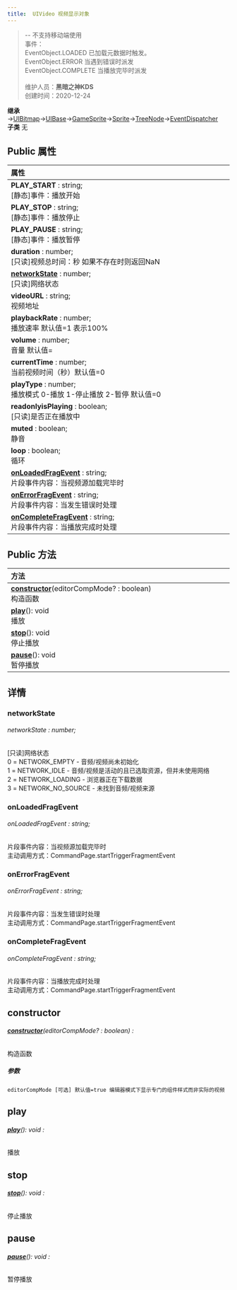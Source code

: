 ```yaml
---
title:  UIVideo 视频显示对象
---
```

>-- 不支持移动端使用<br>事件：<br>EventObject.LOADED 已加载元数据时触发。<br>EventObject.ERROR 当遇到错误时派发<br>EventObject.COMPLETE 当播放完毕时派发<br><br>
>维护人员：**黑暗之神KDS**  
>创建时间：2020-12-24

**继承**  →[UIBitmap](/zh_hans/library/2d/client/ui/uibitmap)→[UIBase](/zh_hans/library/2d/client/ui/uibase)→[GameSprite](/zh_hans/library/2d/client/gamesprite)→[Sprite](/zh_hans/library/2d/client/lib/sprite)→[TreeNode](/zh_hans/library/2d/client/lib/treenode)→[EventDispatcher](/zh_hans/library/2d/client/lib/eventdispatcher)<br>
**子类**  无<br>
## **Public 属性**
| <div style="width:1000px;text-align:left">属性</div>                                        |
| ------------------------------------------------------------------------------------------- |
| **PLAY_START** : string;<br>[静态]事件：播放开始                                            |
| **PLAY_STOP** : string;<br>[静态]事件：播放停止                                             |
| **PLAY_PAUSE** : string;<br>[静态]事件：播放暂停                                            |
| **duration** : number;<br>[只读]视频总时间：秒 如果不存在时则返回NaN                        |
| **[networkState](#networkstate)** : number;<br>[只读]网络状态                               |
| **videoURL** : string;<br>视频地址                                                          |
| **playbackRate** : number;<br>播放速率 默认值=1 表示100%                                    |
| **volume** : number;<br>音量 默认值=                                                        |
| **currentTime** : number;<br>当前视频时间（秒）默认值=0                                     |
| **playType** : number;<br>播放模式 0-播放 1-停止播放 2-暂停 默认值=0                        |
| **readonlyisPlaying** : boolean;<br>[只读]是否正在播放中                                    |
| **muted** : boolean;<br>静音                                                                |
| **loop** : boolean;<br>循环                                                                 |
| **[onLoadedFragEvent](#onloadedfragevent)** : string;<br>片段事件内容：当视频源加载完毕时   |
| **[onErrorFragEvent](#onerrorfragevent)** : string;<br>片段事件内容：当发生错误时处理       |
| **[onCompleteFragEvent](#oncompletefragevent)** : string;<br>片段事件内容：当播放完成时处理 |

## Public 方法
| <div style="width:1000px;text-align:left" >方法</div>                  |
| ---------------------------------------------------------------------- |
| **[constructor](#constructor)**(editorCompMode? : boolean)<br>构造函数 |
| **[play](#play)**(): void<br>播放                                      |
| **[stop](#stop)**(): void<br>停止播放                                  |
| **[pause](#pause)**(): void<br>暂停播放                                |

## 详情

### networkState
###### networkState : number;
[只读]网络状态<br>
0 = NETWORK_EMPTY - 音频/视频尚未初始化<br>
1 = NETWORK_IDLE - 音频/视频是活动的且已选取资源，但并未使用网络<br>
2 = NETWORK_LOADING - 浏览器正在下载数据<br>
3 = NETWORK_NO_SOURCE - 未找到音频/视频来源
### onLoadedFragEvent
###### onLoadedFragEvent : string;
片段事件内容：当视频源加载完毕时<br>
主动调用方式：CommandPage.startTriggerFragmentEvent
### onErrorFragEvent
###### onErrorFragEvent : string;
片段事件内容：当发生错误时处理<br>
主动调用方式：CommandPage.startTriggerFragmentEvent
### onCompleteFragEvent
###### onCompleteFragEvent : string;
片段事件内容：当播放完成时处理<br>
主动调用方式：CommandPage.startTriggerFragmentEvent


## constructor
###### **[constructor](#constructor)**(editorCompMode? : boolean) :
构造函数
##### 参数
	editorCompMode [可选] 默认值=true 编辑器模式下显示专门的组件样式而非实际的视频



## play
###### **[play](#play)**(): void :
播放



## stop
###### **[stop](#stop)**(): void :
停止播放



## pause
###### **[pause](#pause)**(): void :
暂停播放





